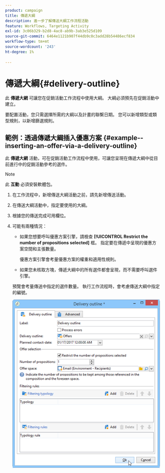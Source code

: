 ```yaml
---
product: campaign
title: 傳遞大綱
description: 進一步了解傳送大綱工作流程活動
feature: Workflows, Targeting Activity
exl-id: 3c06b329-b2d8-4ac8-ab9b-3ab3e525d109
source-git-commit: 6464e1121b907f44db9c0c3add28b54486ecf834
workflow-type: tm+mt
source-wordcount: '243'
ht-degree: 1%

---
```


# 傳遞大綱{#delivery-outline}

此 **傳遞大網** 可讓您在促銷活動工作流程中使用大綱。 大綱必須預先在促銷活動中建立。

要配置活動，您只需選擇所需的大綱以及計畫的聯繫日期。 您可以新增類型或類型規則，以新增篩選規則。

## 範例：透過傳遞大綱插入優惠方案 {#example--inserting-an-offer-via-a-delivery-outline}

此 **傳遞大網** 活動，可在促銷活動工作流程中使用，可讓您呈現在傳遞大綱中從目前進行中的促銷活動參考的選件。

>[!NOTE]
>
>此 **互動** 必須安裝軟體包。

1. 在工作流程中，新增傳送大綱活動之前，請先新增傳送活動。
1. 在傳送大綱活動中，指定要使用的大綱。
1. 根據您的傳送完成可用欄位。
1. 可能有兩種情況：

   * 如果您想要呼叫優惠方案引擎，請檢查 **[!UICONTROL Restrict the number of propositions selected]** 框。 指定要在傳遞中呈現的優惠方案空間和主張數量。

      優惠方案引擎會考量優惠方案的權重和適用性規則。

   * 如果您未核取方塊，傳遞大綱中的所有選件都會呈現，而不需要呼叫選件引擎。

   預覽會考量傳送中指定的選件數量。 執行工作流程時，會考慮傳送大綱中指定的編號。

   ![](assets/int_compo_offre_wf1.png)
